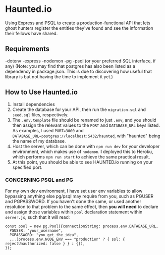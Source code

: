 # Haunted.io

Using Express and PSQL to create a production-functional API that lets ghost hunters register the entities they've found and see the information their fellows have shared.

## Requirements

-dotenv
-express
-nodemon
-pg
-psql (or your preferred SQL interface, if any)
(Note: you may find that postgres has also been listed as a dependency in package.json. This is due to discovering how useful that library is but not having the time to implement it yet.)

## How to Use Haunted.io

1. Install dependencies
2. Create the database for your API, then run the `migration.sql` and `seed.sql` files, respectively.
3. The `.env.template` file should be renamed to just `.env`, and you should then assign the relevant values to the `PORT` and `DATABASE_URL` keys listed. As examples, I used `PORT=3000` and `DATABASE_URL=postgres://localhost:5432/haunted`, with "haunted" being the name of my database.
4. Host the server, which can be done with `npm run dev` for your developer environment, which makes use of `nodemon`. I deployed this to Heroku, which performs `npm run start` to achieve the same practical result.
5. At this point, you should be able to see HAUNTED.io running on your specified port.

### CONCERNING PSQL and PG

For my own dev environment, I have set user env variables to allow bypassing anything else pg/psql may require from you, such as PGUSER and PGPASSWORD. If you haven't done the same, or used another resolution to that problem to the same effect, then
**you will need** to declare and assign those variables within `pool` declaration statement within `server.js`, such that it will read:

```
const pool = new pg.Pool({connectionString: process.env.DATABASE_URL,
  PGUSER: "your_username",
  PGPASSWORD: "you_get_the_idea",
  ...(process.env.NODE_ENV === "production" ? { ssl: { rejectUnauthorized: false } } : {}),
});
```
